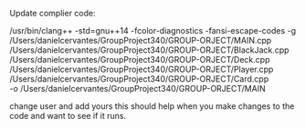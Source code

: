 Update complier code:


/usr/bin/clang++ -std=gnu++14 -fcolor-diagnostics -fansi-escape-codes -g \
    /Users/danielcervantes/GroupProject340/GROUP-ORJECT/MAIN.cpp \
    /Users/danielcervantes/GroupProject340/GROUP-ORJECT/BlackJack.cpp \
    /Users/danielcervantes/GroupProject340/GROUP-ORJECT/Deck.cpp \
    /Users/danielcervantes/GroupProject340/GROUP-ORJECT/Player.cpp \
    /Users/danielcervantes/GroupProject340/GROUP-ORJECT/Card.cpp \
    -o /Users/danielcervantes/GroupProject340/GROUP-ORJECT/MAIN

    
change user and add yours this should help when you make changes to the code and want to see if it runs.
